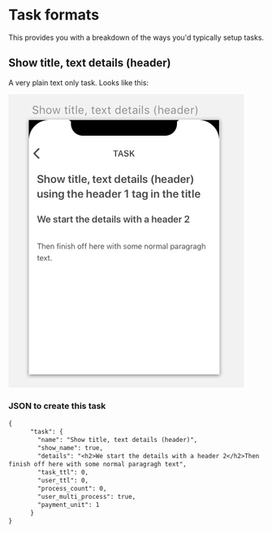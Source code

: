 # Task formats

This provides you with a breakdown of the ways you'd typically setup tasks.

## Show title, text details (header)
A very plain text only task. Looks like this:

![t1](https://raw.githubusercontent.com/taskdotio/docs/master/images/t1.jpg)

### JSON to create this task
```
{
      "task": {
        "name": "Show title, text details (header)",
        "show_name": true,
        "details": "<h2>We start the details with a header 2</h2>Then finish off here with some normal paragragh text",
        "task_ttl": 0,
        "user_ttl": 0,
        "process_count": 0,
        "user_multi_process": true,
        "payment_unit": 1
      }
}
```



